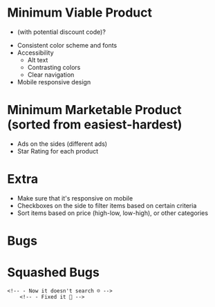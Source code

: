 # Minimum Viable Product

<!-- - Header (home, products, cart (with cart items), sign in / sign up, profile) -->
<!-- - Forgot password button -->
<!-- - Modal for each product -->
<!-- - Deal of the day on home page -->
<!-- - Search Bar -->
<!-- - Pagination at the bottom -->
<!-- - Cart checkout -->
- (with potential discount code)?
<!-- - Footer for contact information / copyright information -->
- Consistent color scheme and fonts
- Accessibility
    - Alt text
    - Contrasting colors
    - Clear navigation
- Mobile responsive design

# Minimum Marketable Product (sorted from easiest-hardest)

<!-- - Alphabetize the search results and/or product list -->
<!-- - Highlight the search term in the search results -->
<!-- - Blinking underline in the search bar when it's focused -->
<!-- - If they press the enter key, it should autofill the first search result and search -->
<!-- - Autofill the search bar (when you click on a result it puts it in the input) -->
<!-- - Add a scrollbar to the search results -->
<!-- - "No results found" if there are no search results -->
<!-- - Password requirements/validation options:
    - Minimum password length
    - Needs at least one special character ($, #, *, etc)
    - At least one upper case and lower case letter
    - At least one number
    - Confirm password input
- Show/hide password button -->

<!-- - Save the user's username when they click login or register (login and register will do the same thing for now) -->
<!-- - If the user is signed in, display their name and a 'sign out' button instead of the 'sign in' button -->

<!-- - Toggle between different color themes (light/dark, or others) -->
- Ads on the sides (different ads)
- Star Rating for each product

# Extra

- Make sure that it's responsive on mobile
- Checkboxes on the side to filter items based on certain criteria
- Sort items based on price (high-low, low-high), or other categories
<!-- - Wishlist -->

# Bugs


# Squashed Bugs

<!-- - Search results don't disappear when the user clicks off the search bar or when they're done searching -->
    <!-- - Now it doesn't search ☹️ -->
        <!-- - Fixed it 🙂 -->
<!-- - If they are on the products page, and try to use the search bar, it doesn't search -->
<!-- - Search button should search and display products with that search term -->
<!-- - Product page is not alphabetized -->
